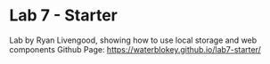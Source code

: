 # Lab 7 - Starter
Lab by Ryan Livengood, showing how to use local storage and web components 
Github Page:
https://waterblokey.github.io/lab7-starter/
